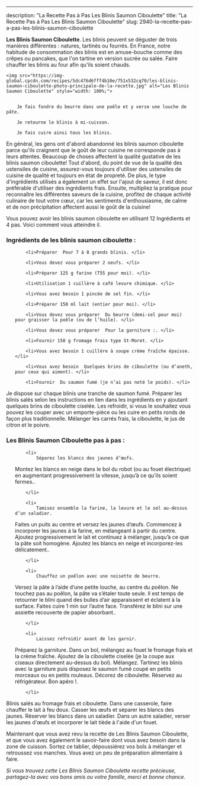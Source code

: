 ---
description: "La Recette Pas à Pas Les Blinis Saumon Ciboulette"
title: "La Recette Pas à Pas Les Blinis Saumon Ciboulette"
slug: 2940-la-recette-pas-a-pas-les-blinis-saumon-ciboulette

<p>
	<strong>Les Blinis Saumon Ciboulette</strong>. 
	Les blinis peuvent se déguster de trois manières différentes : natures, tartinés ou fourrés. En France, notre habitude de consommation des blinis est en amuse-bouche comme des crêpes ou pancakes, que l&#39;on tartine en version sucrée ou salée. Faire chauffer les blinis au four afin qu&#39;ils soient chauds.
</p>
<p>
	
	<img src="https://img-global.cpcdn.com/recipes/5dc476d6fff4b10e/751x532cq70/les-blinis-saumon-ciboulette-photo-principale-de-la-recette.jpg" alt="Les Blinis Saumon Ciboulette" style="width: 100%;">
	
	
		Je fais fondre du beurre dans une poêle et y verse une louche de pâte.
	
		Je retourne le blinis à mi-cuisson.
	
		Je fais cuire ainsi tous les blinis.
	
</p>

En général, les gens ont d'abord abandonné les blinis saumon ciboulette parce qu'ils craignent que le goût de leur cuisine ne corresponde pas à leurs attentes. Beaucoup de choses affectent la qualité gustative de les blinis saumon ciboulette! Tout d'abord, du point de vue de la qualité des ustensiles de cuisine, assurez-vous toujours d'utiliser des ustensiles de cuisine de qualité et toujours en état de propreté. De plus, le type d'ingrédients utilisés a également un effet sur l'ajout de saveur, il est donc préférable d'utiliser des ingrédients frais. Ensuite, multipliez la pratique pour reconnaître les différentes saveurs de la cuisine, profitez de chaque activité culinaire de tout votre cœur, car les sentiments d'enthousiasme, de calme et de non précipitation affectent aussi le goût de la cuisine!

<!--inarticleads1-->

Vous pouvez avoir les blinis saumon ciboulette en utilisant 12 Ingrédients et 4 pas. Voici comment vous atteindre il.

<h3>Ingrédients de les blinis saumon ciboulette :</h3>

<ol>
	
		<li>Préparer  Pour 7 à 8 grands blinis. </li>
	
		<li>Vous devez vous préparer 2 oeufs. </li>
	
		<li>Préparer 125 g farine (T55 pour moi). </li>
	
		<li>Utilisation 1 cuillère à café levure chimique. </li>
	
		<li>Vous avez besoin 1 pincée de sel fin. </li>
	
		<li>Préparer 150 ml lait (entier pour moi). </li>
	
		<li>Vous devez vous préparer  Du beurre (demi-sel pour moi) pour graisser la poêle (ou de l’huile). </li>
	
		<li>Vous devez vous préparer  Pour la garniture :. </li>
	
		<li>Fournir 150 g fromage frais type St-Moret. </li>
	
		<li>Vous avez besoin 1 cuillère à soupe crème fraîche épaisse. </li>
	
		<li>Vous avez besoin  Quelques brins de ciboulette (ou d’aneth, pour ceux qui aiment). </li>
	
		<li>Fournir  Du saumon fumé (je n’ai pas noté le poids). </li>
	
</ol>

Je dispose sur chaque blinis une tranche de saumon fumé. Préparer les blinis salés selon les instructions en lien dans les ingrédients en y ajoutant quelques brins de ciboulette ciselée. Les refroidir, si vous le souhaitez vous pouvez les couper avec un emporte-pièce ou les cuire en petits ronds de façon plus traditionnelle. Mélanger les carrés frais, la ciboulette, le jus de citron et le poivre. 

<!--inarticleads2-->

<h3>Les Blinis Saumon Ciboulette pas à pas :</h3>

<ol>
	
		<li>
			Séparez les blancs des jaunes d’œufs.
Montez les blancs en neige dans le bol du robot (ou au fouet électrique) en augmentant progressivement la vitesse, jusqu’à ce qu’ils soient fermes..
			
			
		</li>
	
		<li>
			Tamisez ensemble la farine, la levure et le sel au-dessus d’un saladier.
Faites un puits au centre et versez les jaunes d’œufs.
Commencez à incorporer les jaunes à la farine, en mélangeant à partir du centre.
Ajoutez progressivement le lait et continuez à mélanger, jusqu’à ce que la pâte soit homogène.
Ajoutez les blancs en neige et incorporez-les délicatement..
			
			
		</li>
	
		<li>
			Chauffez un poêlon avec une noisette de beurre.
Versez la pâte à l’aide d’une petite louche, au centre du poêlon. Ne touchez pas au poêlon, la pâte va s’étaler toute seule.
Il est temps de retourner le blini quand des bulles d’air apparaissent et éclatent à la surface. Faites cuire 1 min sur l’autre face. Transférez le blini sur une assiette recouverte de papier absorbant..
			
			
		</li>
	
		<li>
			Laissez refroidir avant de les garnir.
Préparez la garniture.
Dans un bol, mélangez au fouet le fromage frais et la crème fraîche. Ajoutez de la ciboulette ciselée (je la coupe aux ciseaux directement au-dessus du bol). Mélangez.
Tartinez les blinis avec la garniture puis disposez le saumon fumé coupé en petits morceaux ou en petits rouleaux. Décorez de ciboulette.
Réservez au réfrigérateur.
Bon apéro !.
			
			
		</li>
	
</ol>

Blinis salés au fromage frais et ciboulette. Dans une casserole, faire chauffer le lait à feu doux. Casser les œufs et séparer les blancs des jaunes. Réserver les blancs dans un saladier. Dans un autre saladier, verser les jaunes d&#39;œufs et incorporer le lait tiède à l&#39;aide d&#39;un fouet. 

<!--inarticleads1-->

<p>
Maintenant que vous avez revu la recette de Les Blinis Saumon Ciboulette, et que vous avez également le savoir-faire dont vous avez besoin dans la zone de cuisson. Sortez ce tablier, dépoussiérez vos bols à mélanger et retroussez vos manches. Vous avez un peu de préparation alimentaire à faire.
</p>

<p>
<i>Si vous trouvez cette Les Blinis Saumon Ciboulette recette précieuse, partagez-la avec vos bons amis ou votre famille, merci et bonne chance.</i>
</p>
